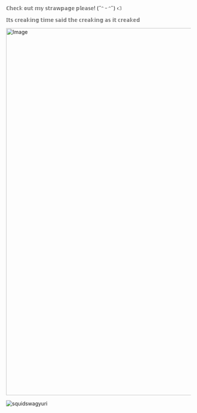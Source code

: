 # ‎ 
ℂ𝕙𝕖𝕔𝕜 𝕠𝕦𝕥 𝕞𝕪 𝕤𝕥𝕣𝕒𝕨𝕡𝕒𝕘𝕖 𝕡𝕝𝕖𝕒𝕤𝕖! (˶ᵔ ᵕ ᵔ˶) ‹𝟹

   𝕀𝕥𝕤 𝕔𝕣𝕖𝕒𝕜𝕚𝕟𝕘 𝕥𝕚𝕞𝕖 𝕤𝕒𝕚𝕕 𝕥𝕙𝕖 𝕔𝕣𝕖𝕒𝕜𝕚𝕟𝕘 𝕒𝕤 𝕚𝕥 𝕔𝕣𝕖𝕒𝕜𝕖𝕕
   




<img width="1000" height="1000" alt="Image" src="https://github.com/user-attachments/assets/5b327c9b-56dc-4880-b747-a6c9a9cfbf10" />


<p align="left"> <img src="https://komarev.com/ghpvc/?username=squidswagyuri&label=Profile%20views&color=0e75b6&style=flat" alt="squidswagyuri" /> </p>


<p align="left">
</p>

